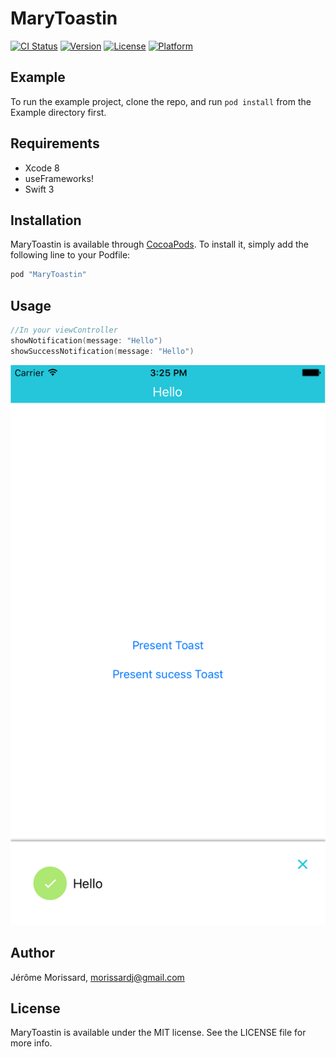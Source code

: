 # MaryToastin

[![CI Status](http://img.shields.io/travis/leverdeterre/MaryToastin.svg?style=flat)](https://travis-ci.org/leverdeterre/MaryToastin)
[![Version](https://img.shields.io/cocoapods/v/MaryToastin.svg?style=flat)](http://cocoapods.org/pods/MaryToastin)
[![License](https://img.shields.io/cocoapods/l/MaryToastin.svg?style=flat)](http://cocoapods.org/pods/MaryToastin)
[![Platform](https://img.shields.io/cocoapods/p/MaryToastin.svg?style=flat)](http://cocoapods.org/pods/MaryToastin)

## Example

To run the example project, clone the repo, and run `pod install` from the Example directory first.

## Requirements
- Xcode 8
- useFrameworks! 
- Swift 3

## Installation

MaryToastin is available through [CocoaPods](http://cocoapods.org). To install
it, simply add the following line to your Podfile:

```ruby
pod "MaryToastin"
```

## Usage 

```swift
//In your viewController
showNotification(message: "Hello")
showSuccessNotification(message: "Hello")
```

![Image](./screenshots/Toast.png)

## Author

Jérôme Morissard, morissardj@gmail.com

## License

MaryToastin is available under the MIT license. See the LICENSE file for more info.
